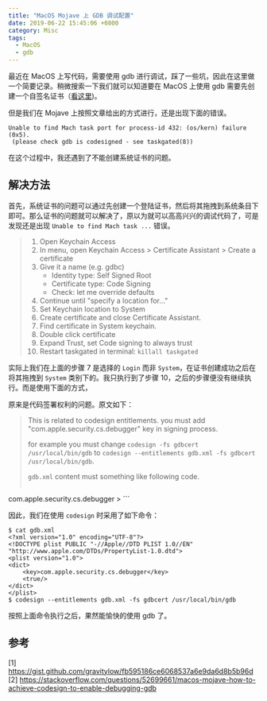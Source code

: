 ```yaml
---
title: "MacOS Mojave 上 GDB 调试配置"
date: 2019-06-22 15:45:06 +0800
category: Misc
tags:
  - MacOS
  - gdb
---
```


最近在 MacOS 上写代码，需要使用 gdb 进行调试，踩了一些坑，因此在这里做一个简要记录。稍微搜索一下我们就可以知道要在 MacOS 上使用 gdb 需要先创建一个自签名证书（[看这里](https://gist.github.com/gravitylow/fb595186ce6068537a6e9da6d8b5b96d))。

但是我们在 Mojave 上按照文章给出的方式进行，还是出现下面的错误。

```
Unable to find Mach task port for process-id 432: (os/kern) failure (0x5).
 (please check gdb is codesigned - see taskgated(8))
```

在这个过程中，我还遇到了不能创建系统证书的问题。

<!-- more -->

## 解决方法

首先，系统证书的问题可以通过先创建一个登陆证书，然后将其拖拽到系统条目下即可。那么证书的问题就可以解决了，原以为就可以高高兴兴的调试代码了，可是发现还是出现 `Unable to find Mach task ...` 错误。

> 1. Open Keychain Access
> 2. In menu, open Keychain Access > Certificate Assistant > Create a certificate
> 3. Give it a name (e.g. gdbc)
>    * Identity type: Self Signed Root
>    * Certificate type: Code Signing
>    * Check: let me override defaults
> 4. Continue until "specify a location for..."
> 5. Set Keychain location to System
> 6. Create certificate and close Certificate Assistant.
> 7. Find certificate in System keychain.
> 8. Double click certificate
> 9. Expand Trust, set Code signing to always trust
> 10. Restart taskgated in terminal: `killall taskgated`


实际上我们在上面的步骤 7 是选择的 `Login` 而非 `System`，在证书创建成功之后在将其拖拽到 `System` 类别下的。我只执行到了步骤 10，之后的步骤便没有继续执行。而是使用下面的方式，

原来是代码签署权利的问题。原文如下：

> This is related to codesign entitlements. you must add "com.apple.security.cs.debugger" key in signing process.
>
> for example you must change `codesign -fs gdbcert /usr/local/bin/gdb` to `codesign --entitlements gdb.xml -fs gdbcert /usr/local/bin/gdb`.
>
> `gdb.xml` content must something like following code.
>
> ```
<?xml version="1.0" encoding="UTF-8"?>
<!DOCTYPE plist PUBLIC "-//Apple//DTD PLIST 1.0//EN" "http://www.apple.com/DTDs/PropertyList-1.0.dtd">
<plist version="1.0">
<dict>
    <key>com.apple.security.cs.debugger</key>
    <true/>
</dict>
</plist>
> ```

因此，我们在使用 `codesign` 时采用了如下命令：

```
$ cat gdb.xml
<?xml version="1.0" encoding="UTF-8"?>
<!DOCTYPE plist PUBLIC "-//Apple//DTD PLIST 1.0//EN" "http://www.apple.com/DTDs/PropertyList-1.0.dtd">
<plist version="1.0">
<dict>
    <key>com.apple.security.cs.debugger</key>
    <true/>
</dict>
</plist>
$ codesign --entitlements gdb.xml -fs gdbcert /usr/local/bin/gdb
```

按照上面命令执行之后，果然能愉快的使用 gdb 了。

## 参考

[1] https://gist.github.com/gravitylow/fb595186ce6068537a6e9da6d8b5b96d
[2] https://stackoverflow.com/questions/52699661/macos-mojave-how-to-achieve-codesign-to-enable-debugging-gdb
